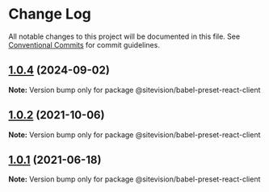 # Change Log

All notable changes to this project will be documented in this file.
See [Conventional Commits](https://conventionalcommits.org) for commit guidelines.

## [1.0.4](https://github.com/sitevision/sitevision-apps/compare/@sitevision/babel-preset-react-client@1.0.3...@sitevision/babel-preset-react-client@1.0.4) (2024-09-02)

**Note:** Version bump only for package @sitevision/babel-preset-react-client

## [1.0.2](https://github.com/sitevision/sitevision-apps/compare/@sitevision/babel-preset-react-client@1.0.1...@sitevision/babel-preset-react-client@1.0.2) (2021-10-06)

**Note:** Version bump only for package @sitevision/babel-preset-react-client

## [1.0.1](https://github.com/sitevision/sitevision-apps/compare/@sitevision/babel-preset-react-client@1.0.0...@sitevision/babel-preset-react-client@1.0.1) (2021-06-18)

**Note:** Version bump only for package @sitevision/babel-preset-react-client
